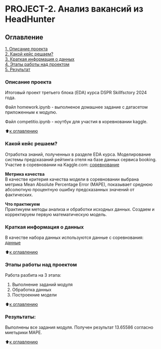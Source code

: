 # PROJECT-2. Анализ вакансий из HeadHunter

## Оглавление   
[1. Описание проекта](#оглавление)  
[2. Какой кейс решаем?](#какой-кейс-решаем)  
[3. Краткая информация о данных](#краткая-информация-о-данных)  
[4. Этапы работы над проектом](#этапы-работы-над-проектом)  
[5. Результат](#результаты)    

### Описание проекта    
Итоговый проект третьего блока (EDA) курса DSPR Skillfsctory 2024 года.

Файл homework.ipynb - выполненое домашнее задание с датасетом приложенным к модулю.

Файл competitio.ipynb - ноутбук для участия в коревновании kaggle.

:arrow_up:[к оглавлению](#оглавление)


### Какой кейс решаем?    
Отработка знаний, полученных в разделе EDA курса. Моделирование системы предсказаний рейтинга отеля на базе данных сервиса booking. 
Участие в соревновании на Kaggle.com: [соревнование](https://www.kaggle.com/competitions/sf-booking  "Booking reviews")

**Метрика качества**     
В качестве критерия качества модели в соревновании выбрана метрика Mean Absolute Percentage Error (MAPE), показывает среднюю абсолютную процентную ошибку предсказанных значений от фактических.

**Что практикуем**     
Практикуем методы анализа и обработки исходных данных. Создаем и корректируем первую математическую модель.


### Краткая информация о данных
В качестве набора данных используются данные с соревнования: [данные](https://www.kaggle.com/competitions/sf-booking  "Data")

:arrow_up:[к оглавлению](#оглавление)

### Этапы работы над проектом  
Работа разбита на 3 этапа:

1. Выполнение заданий модуля
2. Обработка данных
3. Построекние модели


:arrow_up:[к оглавлению](#оглавление)


### Результаты:  
Выполнены все задания модуля. Получен результат 13.65586 согласно миетьрики MAPE.

:arrow_up:[к оглавлению](#оглавление)
